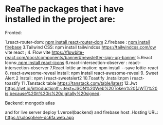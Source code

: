 # ReaThe packages that i have installed in the project are:
Fronted:

 1.react-router-dom: [npm install react-router-dom](https://reactrouter.com/en/main)
 2.firebase : [npm install firebase](https://firebase.google.com/)
 3.Tailwind CSS: npm install tailwindcss https://tailwindcss.com/ow vite react ;
 4. Flow vite https://flowbite-react.com/docs/components/banner#newsletter-sign-up-banner
 5.React Icons:[ npm install react-icons](https://react-icons.github.io/react-icons/)
 6.react-intersection-observer : react-intersection-observer 
 7.React lottie animation: npm install --save lottie-react 
 8. react-awesome-reveal install: npm install react-awesome-reveal 
 9. Sweet Alert 2 Install: npm i react-sweetalert2
 10.Toastify .Install:npm i react-toastify
11 .Tanstack table https://tanstack.com/table/latest
12.Jwt https://jwt.io/introduction#:~:text=JSON%20Web%20Token%20(JWT)%20is,because%20it%20is%20digitally%20signed.

 Backend:
 mongodb atlas


and for live server deploy 1.vercel(backend) and firebase host 
.Hosting URL: https://solosphere-dc6fa.web.app
